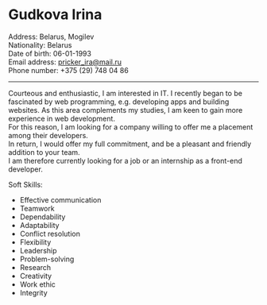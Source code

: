 # Gudkova Irina 
Address: Belarus, Mogilev\
Nationality: Belarus\
Date of birth: 06-01-1993\
Email address: pricker_ira@mail.ru\
Phone number: +375 (29) 748 04 86

---------------------------------------------------------------------

Courteous and enthusiastic, I am interested in IT. I recently began to be fascinated by web programming, e.g. developing apps and building websites. 
As this area complements my studies, I am keen to gain more experience in web development. \
For this reason, I am looking for a company willing to offer me a placement among their developers. \
In return, I would offer my full commitment, and be a pleasant and friendly addition to your team.\
I am therefore currently looking for a job or an internship as a front-end developer.

Soft Skills:
* Effective communication
* Teamwork
* Dependability
* Adaptability
* Conflict resolution
* Flexibility
* Leadership
* Problem-solving
* Research
* Creativity
* Work ethic
* Integrity

